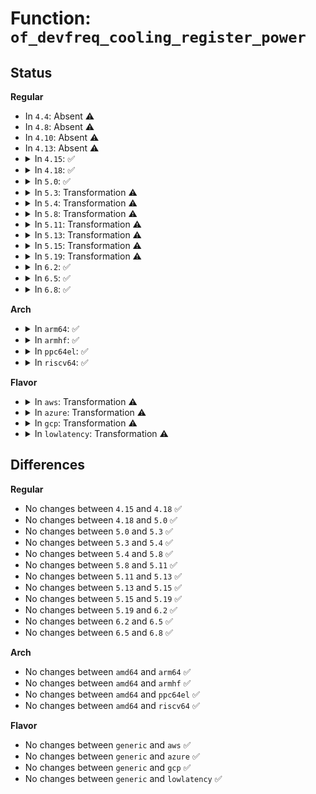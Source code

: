 # Function: <code>of_devfreq_cooling_register_power</code>

## Status
<b>Regular</b>
<ul>
<li>
In <code>4.4</code>: Absent ⚠️
</li>
<li>
In <code>4.8</code>: Absent ⚠️
</li>
<li>
In <code>4.10</code>: Absent ⚠️
</li>
<li>
In <code>4.13</code>: Absent ⚠️
</li>
<li>
<details>
<summary>In <code>4.15</code>: ✅</summary>

```c
struct thermal_cooling_device *of_devfreq_cooling_register_power(struct device_node *np, struct devfreq *df, struct devfreq_cooling_power *dfc_power);
```

**Collision:** Unique Global

**Inline:** No

**Transformation:** False

**Instances:**

```
In drivers/thermal/devfreq_cooling.c (ffffffff817a61e0)
Location: drivers/thermal/devfreq_cooling.c:505
Inline: False
Direct callers:
  - drivers/thermal/devfreq_cooling.c:devfreq_cooling_register
```
**Symbols:**

```
ffffffff817a61e0-ffffffff817a6619: of_devfreq_cooling_register_power (STB_GLOBAL)
```
</details>
</li>
<li>
<details>
<summary>In <code>4.18</code>: ✅</summary>

```c
struct thermal_cooling_device *of_devfreq_cooling_register_power(struct device_node *np, struct devfreq *df, struct devfreq_cooling_power *dfc_power);
```

**Collision:** Unique Global

**Inline:** No

**Transformation:** False

**Instances:**

```
In drivers/thermal/devfreq_cooling.c (ffffffff817edc60)
Location: drivers/thermal/devfreq_cooling.c:505
Inline: False
Direct callers:
  - drivers/thermal/devfreq_cooling.c:devfreq_cooling_register
```
**Symbols:**

```
ffffffff817edc60-ffffffff817ee085: of_devfreq_cooling_register_power (STB_GLOBAL)
```
</details>
</li>
<li>
<details>
<summary>In <code>5.0</code>: ✅</summary>

```c
struct thermal_cooling_device *of_devfreq_cooling_register_power(struct device_node *np, struct devfreq *df, struct devfreq_cooling_power *dfc_power);
```

**Collision:** Unique Global

**Inline:** No

**Transformation:** False

**Instances:**

```
In drivers/thermal/devfreq_cooling.c (ffffffff81819b30)
Location: drivers/thermal/devfreq_cooling.c:505
Inline: False
Direct callers:
  - drivers/thermal/devfreq_cooling.c:devfreq_cooling_register
```
**Symbols:**

```
ffffffff81819b30-ffffffff81819f57: of_devfreq_cooling_register_power (STB_GLOBAL)
```
</details>
</li>
<li>
<details>
<summary>In <code>5.3</code>: Transformation ⚠️</summary>

```c
struct thermal_cooling_device *of_devfreq_cooling_register_power(struct device_node *np, struct devfreq *df, struct devfreq_cooling_power *dfc_power);
```

**Collision:** Unique Global

**Inline:** No

**Transformation:** True

**Instances:**

```
In drivers/thermal/devfreq_cooling.c (0)
Location: drivers/thermal/devfreq_cooling.c:505
Inline: False
Direct callers:
  - drivers/thermal/devfreq_cooling.c:devfreq_cooling_register
```
**Symbols:**

```
ffffffff8185c10b-ffffffff8185c13a: of_devfreq_cooling_register_power.cold (STB_LOCAL)
ffffffff8185bce0-ffffffff8185c09e: of_devfreq_cooling_register_power (STB_GLOBAL)
```
</details>
</li>
<li>
<details>
<summary>In <code>5.4</code>: Transformation ⚠️</summary>

```c
struct thermal_cooling_device *of_devfreq_cooling_register_power(struct device_node *np, struct devfreq *df, struct devfreq_cooling_power *dfc_power);
```

**Collision:** Unique Global

**Inline:** No

**Transformation:** True

**Instances:**

```
In drivers/thermal/devfreq_cooling.c (0)
Location: drivers/thermal/devfreq_cooling.c:505
Inline: False
Direct callers:
  - drivers/thermal/devfreq_cooling.c:devfreq_cooling_register
```
**Symbols:**

```
ffffffff8188dc1b-ffffffff8188dc4a: of_devfreq_cooling_register_power.cold (STB_LOCAL)
ffffffff8188d7f0-ffffffff8188dbae: of_devfreq_cooling_register_power (STB_GLOBAL)
```
</details>
</li>
<li>
<details>
<summary>In <code>5.8</code>: Transformation ⚠️</summary>

```c
struct thermal_cooling_device *of_devfreq_cooling_register_power(struct device_node *np, struct devfreq *df, struct devfreq_cooling_power *dfc_power);
```

**Collision:** Unique Global

**Inline:** No

**Transformation:** True

**Instances:**

```
In drivers/thermal/devfreq_cooling.c (0)
Location: drivers/thermal/devfreq_cooling.c:471
Inline: False
Direct callers:
  - drivers/thermal/devfreq_cooling.c:devfreq_cooling_register
```
**Symbols:**

```
ffffffff8195c7c9-ffffffff8195c7f3: of_devfreq_cooling_register_power.cold (STB_LOCAL)
ffffffff8195c3e0-ffffffff8195c554: of_devfreq_cooling_register_power (STB_GLOBAL)
```
</details>
</li>
<li>
<details>
<summary>In <code>5.11</code>: Transformation ⚠️</summary>

```c
struct thermal_cooling_device *of_devfreq_cooling_register_power(struct device_node *np, struct devfreq *df, struct devfreq_cooling_power *dfc_power);
```

**Collision:** Unique Global

**Inline:** No

**Transformation:** True

**Instances:**

```
In drivers/thermal/devfreq_cooling.c (0)
Location: drivers/thermal/devfreq_cooling.c:360
Inline: False
Direct callers:
  - drivers/thermal/devfreq_cooling.c:devfreq_cooling_register
```
**Symbols:**

```
ffffffff81c25d78-ffffffff81c25da0: of_devfreq_cooling_register_power.cold (STB_LOCAL)
ffffffff81962b00-ffffffff81962ccd: of_devfreq_cooling_register_power (STB_GLOBAL)
```
</details>
</li>
<li>
<details>
<summary>In <code>5.13</code>: Transformation ⚠️</summary>

```c
struct thermal_cooling_device *of_devfreq_cooling_register_power(struct device_node *np, struct devfreq *df, struct devfreq_cooling_power *dfc_power);
```

**Collision:** Unique Global

**Inline:** No

**Transformation:** True

**Instances:**

```
In drivers/thermal/devfreq_cooling.c (0)
Location: drivers/thermal/devfreq_cooling.c:355
Inline: False
Direct callers:
  - drivers/thermal/devfreq_cooling.c:devfreq_cooling_register
```
**Symbols:**

```
ffffffff81c17e76-ffffffff81c17e8d: of_devfreq_cooling_register_power.cold (STB_LOCAL)
ffffffff81946100-ffffffff819462b1: of_devfreq_cooling_register_power (STB_GLOBAL)
```
</details>
</li>
<li>
<details>
<summary>In <code>5.15</code>: Transformation ⚠️</summary>

```c
struct thermal_cooling_device *of_devfreq_cooling_register_power(struct device_node *np, struct devfreq *df, struct devfreq_cooling_power *dfc_power);
```

**Collision:** Unique Global

**Inline:** No

**Transformation:** True

**Instances:**

```
In drivers/thermal/devfreq_cooling.c (0)
Location: drivers/thermal/devfreq_cooling.c:355
Inline: False
Direct callers:
  - drivers/thermal/devfreq_cooling.c:devfreq_cooling_register
```
**Symbols:**

```
ffffffff81d270a4-ffffffff81d270bb: of_devfreq_cooling_register_power.cold (STB_LOCAL)
ffffffff819eab10-ffffffff819eacbe: of_devfreq_cooling_register_power (STB_GLOBAL)
```
</details>
</li>
<li>
<details>
<summary>In <code>5.19</code>: Transformation ⚠️</summary>

```c
struct thermal_cooling_device *of_devfreq_cooling_register_power(struct device_node *np, struct devfreq *df, struct devfreq_cooling_power *dfc_power);
```

**Collision:** Unique Global

**Inline:** No

**Transformation:** True

**Instances:**

```
In drivers/thermal/devfreq_cooling.c (0)
Location: drivers/thermal/devfreq_cooling.c:366
Inline: False
Direct callers:
  - drivers/thermal/devfreq_cooling.c:devfreq_cooling_em_register
  - drivers/thermal/devfreq_cooling.c:devfreq_cooling_register
```
**Symbols:**

```
ffffffff81ef2ee9-ffffffff81ef2eff: of_devfreq_cooling_register_power.cold (STB_LOCAL)
ffffffff81b50940-ffffffff81b50b2e: of_devfreq_cooling_register_power (STB_GLOBAL)
```
</details>
</li>
<li>
<details>
<summary>In <code>6.2</code>: ✅</summary>

```c
struct thermal_cooling_device *of_devfreq_cooling_register_power(struct device_node *np, struct devfreq *df, struct devfreq_cooling_power *dfc_power);
```

**Collision:** Unique Global

**Inline:** No

**Transformation:** False

**Instances:**

```
In drivers/thermal/devfreq_cooling.c (ffffffff81ce88f0)
Location: drivers/thermal/devfreq_cooling.c:362
Inline: False
Direct callers:
  - drivers/thermal/devfreq_cooling.c:devfreq_cooling_em_register
  - drivers/thermal/devfreq_cooling.c:devfreq_cooling_register
```
**Symbols:**

```
ffffffff81ce88f0-ffffffff81ce8acd: of_devfreq_cooling_register_power (STB_GLOBAL)
```
</details>
</li>
<li>
<details>
<summary>In <code>6.5</code>: ✅</summary>

```c
struct thermal_cooling_device *of_devfreq_cooling_register_power(struct device_node *np, struct devfreq *df, struct devfreq_cooling_power *dfc_power);
```

**Collision:** Unique Global

**Inline:** No

**Transformation:** False

**Instances:**

```
In drivers/thermal/devfreq_cooling.c (ffffffff81d510b0)
Location: drivers/thermal/devfreq_cooling.c:362
Inline: False
Direct callers:
  - drivers/thermal/devfreq_cooling.c:devfreq_cooling_em_register
  - drivers/thermal/devfreq_cooling.c:devfreq_cooling_register
```
**Symbols:**

```
ffffffff81d510b0-ffffffff81d5128d: of_devfreq_cooling_register_power (STB_GLOBAL)
```
</details>
</li>
<li>
<details>
<summary>In <code>6.8</code>: ✅</summary>

```c
struct thermal_cooling_device *of_devfreq_cooling_register_power(struct device_node *np, struct devfreq *df, struct devfreq_cooling_power *dfc_power);
```

**Collision:** Unique Global

**Inline:** No

**Transformation:** False

**Instances:**

```
In drivers/thermal/devfreq_cooling.c (ffffffff81e07e00)
Location: drivers/thermal/devfreq_cooling.c:362
Inline: False
Direct callers:
  - drivers/thermal/devfreq_cooling.c:devfreq_cooling_em_register
  - drivers/thermal/devfreq_cooling.c:devfreq_cooling_register
```
**Symbols:**

```
ffffffff81e07e00-ffffffff81e0800d: of_devfreq_cooling_register_power (STB_GLOBAL)
```
</details>
</li>
</ul>
<b>Arch</b>
<ul>
<li>
<details>
<summary>In <code>arm64</code>: ✅</summary>

```c
struct thermal_cooling_device *of_devfreq_cooling_register_power(struct device_node *np, struct devfreq *df, struct devfreq_cooling_power *dfc_power);
```

**Collision:** Unique Global

**Inline:** No

**Transformation:** False

**Instances:**

```
In drivers/thermal/devfreq_cooling.c (ffff800010add0d0)
Location: drivers/thermal/devfreq_cooling.c:505
Inline: False
Direct callers:
  - drivers/thermal/devfreq_cooling.c:devfreq_cooling_register
```
**Symbols:**

```
ffff800010add0d0-ffff800010add4e4: of_devfreq_cooling_register_power (STB_GLOBAL)
```
</details>
</li>
<li>
<details>
<summary>In <code>armhf</code>: ✅</summary>

```c
struct thermal_cooling_device *of_devfreq_cooling_register_power(struct device_node *np, struct devfreq *df, struct devfreq_cooling_power *dfc_power);
```

**Collision:** Unique Global

**Inline:** No

**Transformation:** False

**Instances:**

```
In drivers/thermal/devfreq_cooling.c (c0bbd630)
Location: drivers/thermal/devfreq_cooling.c:505
Inline: False
Direct callers:
  - drivers/thermal/devfreq_cooling.c:devfreq_cooling_register
```
**Symbols:**

```
c0bbd630-c0bbd9ac: of_devfreq_cooling_register_power (STB_GLOBAL)
```
</details>
</li>
<li>
<details>
<summary>In <code>ppc64el</code>: ✅</summary>

```c
struct thermal_cooling_device *of_devfreq_cooling_register_power(struct device_node *np, struct devfreq *df, struct devfreq_cooling_power *dfc_power);
```

**Collision:** Unique Global

**Inline:** No

**Transformation:** False

**Instances:**

```
In drivers/thermal/devfreq_cooling.c (c000000000bc5900)
Location: drivers/thermal/devfreq_cooling.c:505
Inline: False
Direct callers:
  - drivers/thermal/devfreq_cooling.c:devfreq_cooling_register
```
**Symbols:**

```
c000000000bc5900-c000000000bc5e74: of_devfreq_cooling_register_power (STB_GLOBAL)
```
</details>
</li>
<li>
<details>
<summary>In <code>riscv64</code>: ✅</summary>

```c
struct thermal_cooling_device *of_devfreq_cooling_register_power(struct device_node *np, struct devfreq *df, struct devfreq_cooling_power *dfc_power);
```

**Collision:** Unique Global

**Inline:** No

**Transformation:** False

**Instances:**

```
In drivers/thermal/devfreq_cooling.c (ffffffe0006d638c)
Location: drivers/thermal/devfreq_cooling.c:505
Inline: False
Direct callers:
  - drivers/thermal/devfreq_cooling.c:devfreq_cooling_register
```
**Symbols:**

```
ffffffe0006d638c-ffffffe0006d6702: of_devfreq_cooling_register_power (STB_GLOBAL)
```
</details>
</li>
</ul>
<b>Flavor</b>
<ul>
<li>
<details>
<summary>In <code>aws</code>: Transformation ⚠️</summary>

```c
struct thermal_cooling_device *of_devfreq_cooling_register_power(struct device_node *np, struct devfreq *df, struct devfreq_cooling_power *dfc_power);
```

**Collision:** Unique Global

**Inline:** No

**Transformation:** True

**Instances:**

```
In drivers/thermal/devfreq_cooling.c (0)
Location: drivers/thermal/devfreq_cooling.c:505
Inline: False
Direct callers:
  - drivers/thermal/devfreq_cooling.c:devfreq_cooling_register
```
**Symbols:**

```
ffffffff81833a9b-ffffffff81833aca: of_devfreq_cooling_register_power.cold (STB_LOCAL)
ffffffff81833670-ffffffff81833a2e: of_devfreq_cooling_register_power (STB_GLOBAL)
```
</details>
</li>
<li>
<details>
<summary>In <code>azure</code>: Transformation ⚠️</summary>

```c
struct thermal_cooling_device *of_devfreq_cooling_register_power(struct device_node *np, struct devfreq *df, struct devfreq_cooling_power *dfc_power);
```

**Collision:** Unique Global

**Inline:** No

**Transformation:** True

**Instances:**

```
In drivers/thermal/devfreq_cooling.c (0)
Location: drivers/thermal/devfreq_cooling.c:505
Inline: False
Direct callers:
  - drivers/thermal/devfreq_cooling.c:devfreq_cooling_register
```
**Symbols:**

```
ffffffff817fb12b-ffffffff817fb15a: of_devfreq_cooling_register_power.cold (STB_LOCAL)
ffffffff817fad00-ffffffff817fb0be: of_devfreq_cooling_register_power (STB_GLOBAL)
```
</details>
</li>
<li>
<details>
<summary>In <code>gcp</code>: Transformation ⚠️</summary>

```c
struct thermal_cooling_device *of_devfreq_cooling_register_power(struct device_node *np, struct devfreq *df, struct devfreq_cooling_power *dfc_power);
```

**Collision:** Unique Global

**Inline:** No

**Transformation:** True

**Instances:**

```
In drivers/thermal/devfreq_cooling.c (0)
Location: drivers/thermal/devfreq_cooling.c:505
Inline: False
Direct callers:
  - drivers/thermal/devfreq_cooling.c:devfreq_cooling_register
```
**Symbols:**

```
ffffffff818830cb-ffffffff818830fa: of_devfreq_cooling_register_power.cold (STB_LOCAL)
ffffffff81882ca0-ffffffff8188305e: of_devfreq_cooling_register_power (STB_GLOBAL)
```
</details>
</li>
<li>
<details>
<summary>In <code>lowlatency</code>: Transformation ⚠️</summary>

```c
struct thermal_cooling_device *of_devfreq_cooling_register_power(struct device_node *np, struct devfreq *df, struct devfreq_cooling_power *dfc_power);
```

**Collision:** Unique Global

**Inline:** No

**Transformation:** True

**Instances:**

```
In drivers/thermal/devfreq_cooling.c (0)
Location: drivers/thermal/devfreq_cooling.c:505
Inline: False
Direct callers:
  - drivers/thermal/devfreq_cooling.c:devfreq_cooling_register
```
**Symbols:**

```
ffffffff8189eb8b-ffffffff8189ebba: of_devfreq_cooling_register_power.cold (STB_LOCAL)
ffffffff8189e760-ffffffff8189eb1e: of_devfreq_cooling_register_power (STB_GLOBAL)
```
</details>
</li>
</ul>

## Differences
<b>Regular</b>
<ul>
<li>
No changes between <code>4.15</code> and <code>4.18</code> ✅
</li>
<li>
No changes between <code>4.18</code> and <code>5.0</code> ✅
</li>
<li>
No changes between <code>5.0</code> and <code>5.3</code> ✅
</li>
<li>
No changes between <code>5.3</code> and <code>5.4</code> ✅
</li>
<li>
No changes between <code>5.4</code> and <code>5.8</code> ✅
</li>
<li>
No changes between <code>5.8</code> and <code>5.11</code> ✅
</li>
<li>
No changes between <code>5.11</code> and <code>5.13</code> ✅
</li>
<li>
No changes between <code>5.13</code> and <code>5.15</code> ✅
</li>
<li>
No changes between <code>5.15</code> and <code>5.19</code> ✅
</li>
<li>
No changes between <code>5.19</code> and <code>6.2</code> ✅
</li>
<li>
No changes between <code>6.2</code> and <code>6.5</code> ✅
</li>
<li>
No changes between <code>6.5</code> and <code>6.8</code> ✅
</li>
</ul>
<b>Arch</b>
<ul>
<li>
No changes between <code>amd64</code> and <code>arm64</code> ✅
</li>
<li>
No changes between <code>amd64</code> and <code>armhf</code> ✅
</li>
<li>
No changes between <code>amd64</code> and <code>ppc64el</code> ✅
</li>
<li>
No changes between <code>amd64</code> and <code>riscv64</code> ✅
</li>
</ul>
<b>Flavor</b>
<ul>
<li>
No changes between <code>generic</code> and <code>aws</code> ✅
</li>
<li>
No changes between <code>generic</code> and <code>azure</code> ✅
</li>
<li>
No changes between <code>generic</code> and <code>gcp</code> ✅
</li>
<li>
No changes between <code>generic</code> and <code>lowlatency</code> ✅
</li>
</ul>
